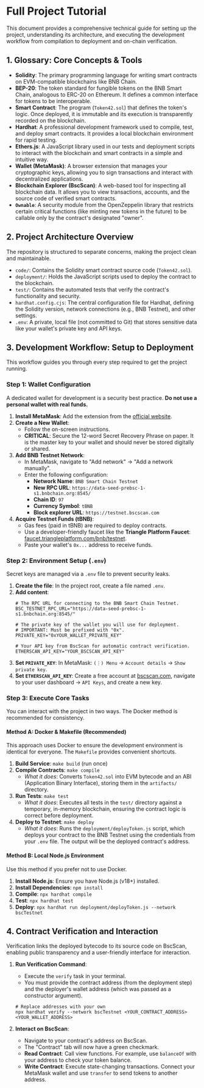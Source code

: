 # Full Project Tutorial

This document provides a comprehensive technical guide for setting up the project, understanding its architecture, and executing the development workflow from compilation to deployment and on-chain verification.

## 1. Glossary: Core Concepts & Tools

-   **Solidity**: The primary programming language for writing smart contracts on EVM-compatible blockchains like BNB Chain.
-   **BEP-20**: The token standard for fungible tokens on the BNB Smart Chain, analogous to ERC-20 on Ethereum. It defines a common interface for tokens to be interoperable.
-   **Smart Contract**: The program (`Token42.sol`) that defines the token's logic. Once deployed, it is immutable and its execution is transparently recorded on the blockchain.
-   **Hardhat**: A professional development framework used to compile, test, and deploy smart contracts. It provides a local blockchain environment for rapid testing.
-   **Ethers.js**: A JavaScript library used in our tests and deployment scripts to interact with the blockchain and smart contracts in a simple and intuitive way.
-   **Wallet (MetaMask)**: A browser extension that manages your cryptographic keys, allowing you to sign transactions and interact with decentralized applications.
-   **Blockchain Explorer (BscScan)**: A web-based tool for inspecting all blockchain data. It allows you to view transactions, accounts, and the source code of verified smart contracts.
-   **`Ownable`**: A security module from the OpenZeppelin library that restricts certain critical functions (like minting new tokens in the future) to be callable only by the contract's designated "owner".

## 2. Project Architecture Overview

The repository is structured to separate concerns, making the project clean and maintainable.

-   `code/`: Contains the Solidity smart contract source code (`Token42.sol`).
-   `deployment/`: Holds the JavaScript scripts used to deploy the contract to the blockchain.
-   `test/`: Contains the automated tests that verify the contract's functionality and security.
-   `hardhat.config.cjs`: The central configuration file for Hardhat, defining the Solidity version, network connections (e.g., BNB Testnet), and other settings.
-   `.env`: A private, local file (not committed to Git) that stores sensitive data like your wallet's private key and API keys.

## 3. Development Workflow: Setup to Deployment

This workflow guides you through every step required to get the project running.

### Step 1: Wallet Configuration

A dedicated wallet for development is a security best practice. **Do not use a personal wallet with real funds.**

1.  **Install MetaMask**: Add the extension from the [official website](https://metamask.io/).
2.  **Create a New Wallet**:
    -   Follow the on-screen instructions.
    -   **CRITICAL**: Secure the 12-word Secret Recovery Phrase on paper. It is the master key to your wallet and should never be stored digitally or shared.
3.  **Add BNB Testnet Network**:
    -   In MetaMask, navigate to "Add network" -> "Add a network manually".
    -   Enter the following configuration:
        -   **Network Name**: `BNB Smart Chain Testnet`
        -   **New RPC URL**: `https://data-seed-prebsc-1-s1.bnbchain.org:8545/`
        -   **Chain ID**: `97`
        -   **Currency Symbol**: `tBNB`
        -   **Block explorer URL**: `https://testnet.bscscan.com`
4.  **Acquire Testnet Funds (tBNB)**:
    -   Gas fees (paid in tBNB) are required to deploy contracts.
    -   Use a developer-friendly faucet like the **Triangle Platform Faucet**: [faucet.triangleplatform.com/bnb/testnet](https://faucet.triangleplatform.com/bnb/testnet).
    -   Paste your wallet's `0x...` address to receive funds.

### Step 2: Environment Setup (`.env`)

Secret keys are managed via a `.env` file to prevent security leaks.

1.  **Create the file**: In the project root, create a file named `.env`.
2.  **Add content**:
    ```env
    # The RPC URL for connecting to the BNB Smart Chain Testnet.
    BSC_TESTNET_RPC_URL="https://data-seed-prebsc-1-s1.bnbchain.org:8545/"

    # The private key of the wallet you will use for deployment.
    # IMPORTANT: Must be prefixed with "0x".
    PRIVATE_KEY="0xYOUR_WALLET_PRIVATE_KEY"

    # Your API key from BscScan for automatic contract verification.
    ETHERSCAN_API_KEY="YOUR_BSCSCAN_API_KEY"
    ```
3.  **Set `PRIVATE_KEY`**: In MetaMask: `(⋮) Menu` -> `Account details` -> `Show private key`.
4.  **Set `ETHERSCAN_API_KEY`**: Create a free account at [bscscan.com](https://bscscan.com/), navigate to your user dashboard -> `API Keys`, and create a new key.

### Step 3: Execute Core Tasks

You can interact with the project in two ways. The Docker method is recommended for consistency.

#### Method A: Docker & Makefile (Recommended)

This approach uses Docker to ensure the development environment is identical for everyone. The `Makefile` provides convenient shortcuts.

1.  **Build Service**: `make build` (run once)
2.  **Compile Contracts**: `make compile`
    -   *What it does*: Converts `Token42.sol` into EVM bytecode and an ABI (Application Binary Interface), storing them in the `artifacts/` directory.
3.  **Run Tests**: `make test`
    -   *What it does*: Executes all tests in the `test/` directory against a temporary, in-memory blockchain, ensuring the contract logic is correct before deployment.
4.  **Deploy to Testnet**: `make deploy`
    -   *What it does*: Runs the `deployment/deployToken.js` script, which deploys your contract to the BNB Testnet using the credentials from your `.env` file. The output will be the deployed contract's address.

#### Method B: Local Node.js Environment

Use this method if you prefer not to use Docker.

1.  **Install Node.js**: Ensure you have Node.js (v18+) installed.
2.  **Install Dependencies**: `npm install`
3.  **Compile**: `npx hardhat compile`
4.  **Test**: `npx hardhat test`
5.  **Deploy**: `npx hardhat run deployment/deployToken.js --network bscTestnet`

## 4. Contract Verification and Interaction

Verification links the deployed bytecode to its source code on BscScan, enabling public transparency and a user-friendly interface for interaction.

1.  **Run Verification Command**:
    -   Execute the `verify` task in your terminal.
    -   You must provide the contract address (from the deployment step) and the deployer's wallet address (which was passed as a constructor argument).
    ```shell
    # Replace addresses with your own
    npx hardhat verify --network bscTestnet <YOUR_CONTRACT_ADDRESS> <YOUR_WALLET_ADDRESS>
    ```

2.  **Interact on BscScan**:
    -   Navigate to your contract's address on BscScan.
    -   The "Contract" tab will now have a green checkmark.
    -   **Read Contract**: Call view functions. For example, use `balanceOf` with your address to check your token balance.
    -   **Write Contract**: Execute state-changing transactions. Connect your MetaMask wallet and use `transfer` to send tokens to another address.
